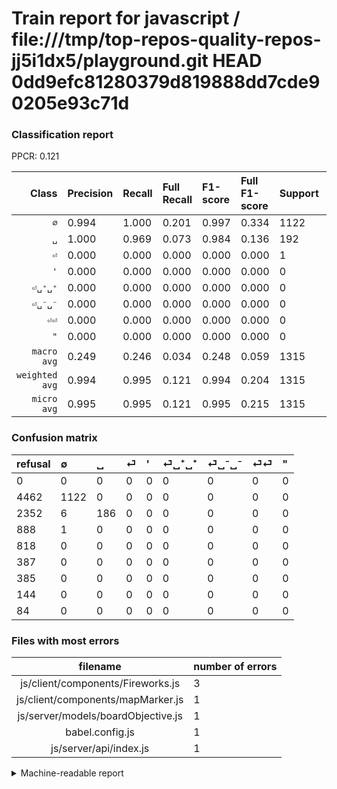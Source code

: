 # Train report for javascript / file:///tmp/top-repos-quality-repos-jj5i1dx5/playground.git HEAD 0dd9efc81280379d819888dd7cde90205e93c71d

### Classification report

PPCR: 0.121

| Class | Precision | Recall | Full Recall | F1-score | Full F1-score | Support | Full Support | PPCR |
|------:|:----------|:-------|:------------|:---------|:---------|:--------|:-------------|:-----|
| `∅` | 0.994| 1.000| 0.201| 0.997| 0.334| 1122| 5584| 0.201 |
| `␣` | 1.000| 0.969| 0.073| 0.984| 0.136| 192| 2544| 0.075 |
| `⏎` | 0.000| 0.000| 0.000| 0.000| 0.000| 1| 889| 0.001 |
| `'` | 0.000| 0.000| 0.000| 0.000| 0.000| 0| 818| 0.000 |
| `⏎␣⁺␣⁺` | 0.000| 0.000| 0.000| 0.000| 0.000| 0| 387| 0.000 |
| `⏎␣⁻␣⁻` | 0.000| 0.000| 0.000| 0.000| 0.000| 0| 385| 0.000 |
| `⏎⏎` | 0.000| 0.000| 0.000| 0.000| 0.000| 0| 144| 0.000 |
| `"` | 0.000| 0.000| 0.000| 0.000| 0.000| 0| 84| 0.000 |
| `macro avg` | 0.249| 0.246| 0.034| 0.248| 0.059| 1315| 10835| 0.121 |
| `weighted avg` | 0.994| 0.995| 0.121| 0.994| 0.204| 1315| 10835| 0.121 |
| `micro avg` | 0.995| 0.995| 0.121| 0.995| 0.215| 1315| 10835| 0.121 |

### Confusion matrix

|refusal|  ∅| ␣| ⏎| '| ⏎␣⁺␣⁺| ⏎␣⁻␣⁻| ⏎⏎| "| 
|:---|:---|:---|:---|:---|:---|:---|:---|:---|
|0 |0 |0 |0 |0 |0 |0 |0 |0 |
|4462 |1122 |0 |0 |0 |0 |0 |0 |0 |
|2352 |6 |186 |0 |0 |0 |0 |0 |0 |
|888 |1 |0 |0 |0 |0 |0 |0 |0 |
|818 |0 |0 |0 |0 |0 |0 |0 |0 |
|387 |0 |0 |0 |0 |0 |0 |0 |0 |
|385 |0 |0 |0 |0 |0 |0 |0 |0 |
|144 |0 |0 |0 |0 |0 |0 |0 |0 |
|84 |0 |0 |0 |0 |0 |0 |0 |0 |

### Files with most errors

| filename | number of errors|
|:----:|:-----|
| js/client/components/Fireworks.js | 3 |
| js/client/components/mapMarker.js | 1 |
| js/server/models/boardObjective.js | 1 |
| babel.config.js | 1 |
| js/server/api/index.js | 1 |

<details>
    <summary>Machine-readable report</summary>
```json
{
  "cl_report": {"\"": {"f1-score": 0.0, "precision": 0.0, "recall": 0.0, "support": 0}, "\u0027": {"f1-score": 0.0, "precision": 0.0, "recall": 0.0, "support": 0}, "macro avg": {"f1-score": 0.24762715688970688, "precision": 0.24922497785651018, "recall": 0.24609375, "support": 1315}, "micro avg": {"f1-score": 0.9946768060836502, "precision": 0.9946768060836502, "recall": 0.9946768060836502, "support": 1315}, "weighted avg": {"f1-score": 0.9942686425885275, "precision": 0.99394935455516, "recall": 0.9946768060836502, "support": 1315}, "\u2205": {"f1-score": 0.9968902709906708, "precision": 0.9937998228520815, "recall": 1.0, "support": 1122}, "\u23ce": {"f1-score": 0.0, "precision": 0.0, "recall": 0.0, "support": 1}, "\u23ce\u23ce": {"f1-score": 0.0, "precision": 0.0, "recall": 0.0, "support": 0}, "\u23ce\u2423\u207a\u2423\u207a": {"f1-score": 0.0, "precision": 0.0, "recall": 0.0, "support": 0}, "\u23ce\u2423\u207b\u2423\u207b": {"f1-score": 0.0, "precision": 0.0, "recall": 0.0, "support": 0}, "\u2423": {"f1-score": 0.9841269841269841, "precision": 1.0, "recall": 0.96875, "support": 192}},
  "cl_report_full": {"\"": {"f1-score": 0.0, "precision": 0.0, "recall": 0.0, "support": 84}, "\u0027": {"f1-score": 0.0, "precision": 0.0, "recall": 0.0, "support": 818}, "macro avg": {"f1-score": 0.058817564083466056, "precision": 0.24922497785651018, "recall": 0.03425555495485754, "support": 10835}, "micro avg": {"f1-score": 0.21530864197530863, "precision": 0.9946768060836502, "recall": 0.12071988924780803, "support": 10835}, "weighted avg": {"f1-score": 0.2042691706963394, "precision": 0.74696614774398, "recall": 0.12071988924780803, "support": 10835}, "\u2205": {"f1-score": 0.3342767764039922, "precision": 0.9937998228520815, "recall": 0.20093123209169053, "support": 5584}, "\u23ce": {"f1-score": 0.0, "precision": 0.0, "recall": 0.0, "support": 889}, "\u23ce\u23ce": {"f1-score": 0.0, "precision": 0.0, "recall": 0.0, "support": 144}, "\u23ce\u2423\u207a\u2423\u207a": {"f1-score": 0.0, "precision": 0.0, "recall": 0.0, "support": 387}, "\u23ce\u2423\u207b\u2423\u207b": {"f1-score": 0.0, "precision": 0.0, "recall": 0.0, "support": 385}, "\u2423": {"f1-score": 0.13626373626373625, "precision": 1.0, "recall": 0.07311320754716981, "support": 2544}},
  "ppcr": 0.12136594370096908
}
```
</details>
